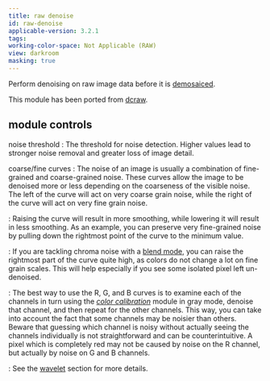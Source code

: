 ```yaml
---
title: raw denoise
id: raw-denoise
applicable-version: 3.2.1
tags:
working-color-space: Not Applicable (RAW)
view: darkroom
masking: true
---
```


Perform denoising on raw image data before it is [demosaiced](./demosaic.md).

This module has been ported from [dcraw](https://www.dechifro.org/dcraw/).

## module controls

noise threshold
: The threshold for noise detection. Higher values lead to stronger noise removal and greater loss of image detail.

coarse/fine curves
: The noise of an image is usually a combination of fine-grained and coarse-grained noise. These curves allow the image to be denoised more or less depending on the coarseness of the visible noise. The left of the curve will act on very coarse grain noise, while the right of the curve will act on very fine grain noise.

: Raising the curve will result in more smoothing, while lowering it will result in less smoothing. As an example, you can preserve very fine-grained noise by pulling down the rightmost point of the curve to the minimum value.

: If you are tackling chroma noise with a [blend mode](../../darkroom/masking-and-blending/blend-modes.md), you can raise the rightmost part of the curve quite high, as colors do not change a lot on fine grain scales. This will help especially if you see some isolated pixel left un-denoised.

: The best way to use the R, G, and B curves is to examine each of the channels in turn using the [_color calibration_](./color-calibration.md) module in gray mode, denoise that channel, and then repeat for the other channels. This way, you can take into account the fact that some channels may be noisier than others. Beware that guessing which channel is noisy without actually seeing the channels individually is not straightforward and can be counterintuitive. A pixel which is completely red may not be caused by noise on the R channel, but actually by noise on G and B channels.

: See the [wavelet](../../darkroom/processing-modules/wavelets.md) section for more details.

